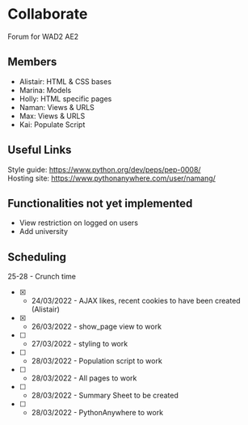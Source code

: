 # Collaborate
Forum for WAD2 AE2

## Members
- Alistair: HTML & CSS bases
- Marina: Models
- Holly: HTML specific pages
- Naman: Views & URLS
- Max: Views & URLS
- Kai: Populate Script

## Useful Links
Style guide: https://www.python.org/dev/peps/pep-0008/  
Hosting site: https://www.pythonanywhere.com/user/namang/

## Functionalities not yet implemented
- View restriction on logged on users
- Add university

## Scheduling
25-28 - Crunch time
- [x] - 24/03/2022 - AJAX likes, recent cookies to have been created (Alistair)
- [x] - 26/03/2022 - show_page view to work
- [ ] - 27/03/2022 - styling to work
- [ ] - 28/03/2022 - Population script to work
- [ ] - 28/03/2022 - All pages to work
- [ ] - 28/03/2022 - Summary Sheet to be created
- [ ] - 28/03/2022 - PythonAnywhere to work
